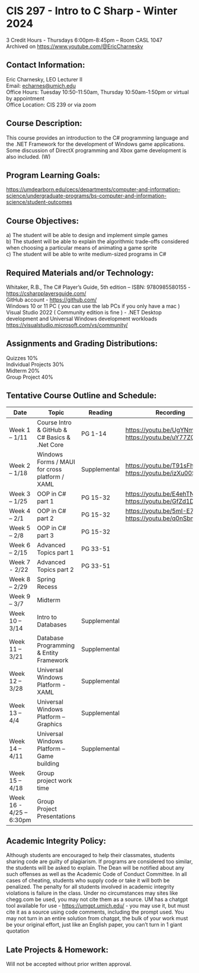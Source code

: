 # CIS 297 - Intro to C Sharp - Winter 2024
3 Credit Hours - Thursdays 6:00pm-8:45pm – Room CASL 1047  
Archived on https://www.youtube.com/@EricCharnesky

## Contact Information:
Eric Charnesky, LEO Lecturer II  
Email: echarnes@umich.edu  
Office Hours: Tuesday 10:50-11:50am, Thursday 10:50am-1:50pm or virtual by appointment  
Office Location: CIS 239 or via zoom

## Course Description: 
This course provides an introduction to the C# programming language and the .NET Framework for the development of Windows game applications. Some discussion of 
DirectX programming and Xbox game development is also included. (W)

## Program Learning Goals: 
https://umdearborn.edu/cecs/departments/computer-and-information-science/undergraduate-programs/bs-computer-and-information-science/student-outcomes  

## Course Objectives: 
a) The student will be able to design and implement simple games  
b) The student will be able to explain the algorithmic trade-offs considered when choosing a particular means of animating a game sprite  
c) The student will be able to write medium-sized programs in C#
 
## Required Materials and/or Technology: 
Whitaker, R.B., The C# Player’s Guide, 5th edition – ISBN: 9780985580155 - https://csharpplayersguide.com/  
GitHub account - https://github.com/  
Windows 10 or 11 PC ( you can use the lab PCs if you only have a mac )  
Visual Studio 2022 ( Community edition is fine ) - .NET Desktop development and Universal Windows development workloads https://visualstudio.microsoft.com/vs/community/ 

## Assignments and Grading Distributions: 
Quizzes 10%  
Individual Projects 30%  
Midterm 20%  
Group Project 40%

## Tentative Course Outline and Schedule: 
Date | Topic | Reading | Recording
---|---|---|---
Week 1 – 1/11 | Course Intro & GitHub & C# Basics & .Net Core | PG 1-14 | https://youtu.be/UgYNmjyP67U https://youtu.be/uY77Z0ucbi0
Week 2 – 1/18 | Windows Forms / MAUI for cross platform / XAML | Supplemental | https://youtu.be/T91sFhcgnPc https://youtu.be/izXu00SRcwE
Week 3 – 1/25 | OOP in C# part 1 | PG 15-32 | https://youtu.be/E4ehTNMSU4o https://youtu.be/GfZd1D6rpVg
Week 4 – 2/1 | OOP in C# part 2 | PG 15-32 |  https://youtu.be/5mI-E7_jE64 https://youtu.be/q0nSbm4yPaA
Week 5 – 2/8 | OOP in C# part 3 | PG 15-32 | 
Week 6 – 2/15 | Advanced Topics part 1 | PG 33-51 | 
Week 7 - 2/22 | Advanced Topics part 2 | PG 33-51 | 
Week 8 – 2/29 | Spring Recess
Week 9 – 3/7 | Midterm
Week 10 – 3/14 | Intro to Databases | Supplemental | 
Week 11 – 3/21 | Database Programming & Entity Framework | Supplemental | 
Week 12 – 3/28 | Universal Windows Platform - XAML | Supplemental | 
Week 13 – 4/4 | Universal Windows Platform – Graphics | Supplemental | 
Week 14 – 4/11 | Universal Windows Platform – Game building | Supplemental |
Week 15 – 4/18 | Group project work time |
Week 16 - 4/25 – 6:30pm | Group Project Presentations |
 
## Academic Integrity Policy:
Although students are encouraged to help their classmates, students sharing code are guilty of plagiarism. If programs are considered too similar, the students will be asked to explain. The Dean will be notified about any such offenses as well as the Academic Code of Conduct Committee. In all cases of cheating, students who supply code or take it will both be penalized. The penalty for all students involved in academic integrity violations is failure in the class. Under no circumstances may sites like chegg.com be used, you may not cite them as a source. UM has a chatgpt tool available for use - https://umgpt.umich.edu/ - you may use it, but must cite it as a source using code comments, including the prompt used. You may not turn in an entire solution from chatgpt, the bulk of your work must be your original effort, just like an English paper, you can’t turn in 1 giant quotation

## Late Projects & Homework: 
Will not be accepted without prior written approval.
